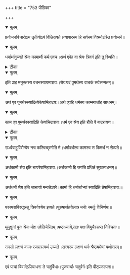 +++
title = "753 पीठिका"

+++


<details open><summary>मूलम्</summary>

प्रयोजनविचारोऽथ तृतीयोऽयं विलिख्यते।व्यापारस्य हि सर्वस्य विश्रमोऽस्ति प्रयोजने॥
</details>



<details open><summary>मूलम्</summary>

धर्मार्थावुच्यते श्रेयः कामार्थौ कर्म एवच।अर्थ एवेह वा श्रेयः त्रिवर्ग इति तु स्थितिः॥
</details>



<details><summary>टीका</summary>

मनु.[2-224]
</details>



<details open><summary>मूलम्</summary>

इति प्राह मनुस्तस्य वचनस्यायमाशयः।श्रेयःपदं पुमर्थस्य वाचकं सर्वसम्मतम्॥
</details>



<details open><summary>मूलम्</summary>

अर्थ एव पुमर्थस्स्यादित्येकेषामिहादयः।अर्थ एवहि धर्मस्य काम्स्यातीह साधनम्॥
</details>



<details open><summary>मूलम्</summary>

काम एव पुमर्थस्स्यादिति केषांचिदाशयः।धर्म एव श्रेय इति रौति वै बादरायणः॥
</details>



<details><summary>टीका</summary>

भारत.[18-6]
</details>



<details open><summary>मूलम्</summary>

ऊर्ध्वबाहुर्विरौम्येष नच कश्चिच्छृणोति मे।धर्मादर्थश्च कामश्च स किमर्थं न सेव्यते॥
</details>



<details open><summary>मूलम्</summary>

अर्थकामौ श्रेय इति चापरेषामिहाशयः।अर्थकामौ हि जगति प्रथितं सुखसाधनम्॥
</details>



<details open><summary>मूलम्</summary>

अर्थधर्मौ श्रेय इति चाचार्या मन्वतेऽपरे।कामो हि धर्मार्थाभ्यां स्यादिति तेषामिहाशयः॥
</details>



<details open><summary>मूलम्</summary>

परस्पराविरुद्धस्तु त्रिवर्गश्श्रेय इष्यते।पुरुषार्थतयेत्यत्र मनोः स्मर्तुः विनिर्णयः॥
</details>



<details open><summary>मूलम्</summary>

मुमुक्षूनां पुनः श्रेयः मोक्ष एवेतिचेरितम्।षष्ठाध्याये,ततः पक्षः विबुधैस्सप्त निश्चिताः॥
</details>



<details open><summary>मूलम्</summary>

तमसो लक्षणं कामः रजसस्त्वर्थ उच्यते।सत्त्वस्य लक्षणं धर्मः श्रैष्ठ्यमेषां यथोत्तरम्॥
</details>



<details open><summary>मूलम्</summary>

एवं पाचां विवादेऽपिचाधना ते चतुर्विधाः।पुरुषार्थाः चतुर्वर्गः इति पीठप्रकल्पना॥
</details>

